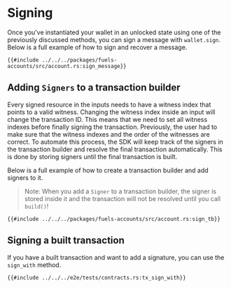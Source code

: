 # Signing

Once you've instantiated your wallet in an unlocked state using one of the previously discussed methods, you can sign a message with `wallet.sign`. Below is a full example of how to sign and recover a message.

```rust,ignore
{{#include ../../../packages/fuels-accounts/src/account.rs:sign_message}}
```

## Adding `Signers` to a transaction builder

Every signed resource in the inputs needs to have a witness index that points to a valid witness. Changing the witness index inside an input will change the transaction ID. This means that we need to set all witness indexes before finally signing the transaction. Previously, the user had to make sure that the witness indexes and the order of the witnesses are correct. To automate this process, the SDK will keep track of the signers in the transaction builder and resolve the final transaction automatically. This is done by storing signers until the final transaction is built.

Below is a full example of how to create a transaction builder and add signers to it.

> Note: When you add a `Signer` to a transaction builder, the signer is stored inside it and the transaction will not be resolved until you call `build()`!

```rust,ignore
{{#include ../../../packages/fuels-accounts/src/account.rs:sign_tb}}
```

## Signing a built transaction

If you have a built transaction and want to add a signature, you can use the `sign_with` method.

```rust,ignore
{{#include ../../../e2e/tests/contracts.rs:tx_sign_with}}
```
